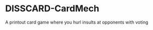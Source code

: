 DISSCARD-CardMech
=================

A printout card game where you hurl insults at opponents with voting
